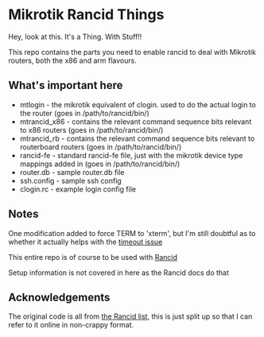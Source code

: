 Mikrotik Rancid Things
======================

Hey, look at this. It's a Thing. With Stuff!!

This repo contains the parts you need to enable rancid to deal with Mikrotik routers, both the x86 and arm flavours.

What's important here
---------------------

*  mtlogin - the mikrotik equivalent of clogin. used to do the actual login to the router (goes in /path/to/rancid/bin/)
*  mtrancid_x86 - contains the relevant command sequence bits relevant to x86 routers (goes in /path/to/rancid/bin/)
*  mtrancid_rb - contains the relevant command sequence bits relevant to routerboard routers (goes in /path/to/rancid/bin/)
*  rancid-fe - standard rancid-fe file, just with the mikrotik device type mappings added in (goes in /path/to/rancid/bin/)
*  router.db - sample router.db file
*  ssh.config - sample ssh config
*  clogin.rc - example login config file

Notes
-----

One modification added to force TERM to 'xterm', but I'm still doubtful as to whether it actually helps with the [timeout issue](http://forum.mikrotik.com/viewtopic.php?f=2&t=51312)

This entire repo is of course to be used with [Rancid](http://shrubbery.net/rancid/)

Setup information is not covered in here as the Rancid docs do that

Acknowledgements
----------------

The original code is all from [the Rancid list](http://www.gossamer-threads.com/lists/rancid/users/3826), this is just split up so that I can refer to it online in non-crappy format.

